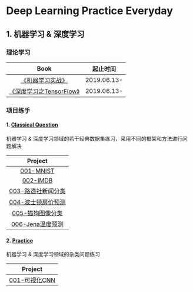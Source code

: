# Deep Learning Practice Everyday

## 1. 机器学习 & 深度学习

### 理论学习 
|Book|起止时间|
| :--: | :--: | 
|[《机器学习实战》](https://github.com/huuuuusy/Deep-Learning-Practice-Everyday/tree/master/Book/%E6%9C%BA%E5%99%A8%E5%AD%A6%E4%B9%A0%E5%AE%9E%E6%88%98/01-knn)| 2019.06.13-|
|[《深度学习之TensorFlow》](https://github.com/huuuuusy/Deep-Learning-Practice-Everyday/tree/master/Book/%E6%B7%B1%E5%BA%A6%E5%AD%A6%E4%B9%A0%E4%B9%8BTensorFlow)| 2019.06.13-|

### 项目练手

#### 1. [Classical Question](https://github.com/huuuuusy/Deep-Learning-Practice-Everyday/tree/master/DL-ML-Project/Classical%20Question)

机器学习 & 深度学习领域的若干经典数据集练习，采用不同的框架和方法进行问题解决

|Project|
| :--: |
|[001-MNIST](https://github.com/huuuuusy/Deep-Learning-Practice-Everyday/tree/master/DL-ML-Project/Classical%20Question/001-MNIST)|
|[002-IMDB](https://github.com/huuuuusy/Deep-Learning-Practice-Everyday/tree/master/Project/Classical%20Question/002-IMDB)|
|[003-路透社新闻分类](https://github.com/huuuuusy/Deep-Learning-Practice-Everyday/tree/master/DL-ML-Project/Classical%20Question/003-%E8%B7%AF%E9%80%8F%E7%A4%BE%E6%96%B0%E9%97%BB%E5%88%86%E7%B1%BB)|
|[004-波士顿房价预测](https://github.com/huuuuusy/Deep-Learning-Practice-Everyday/tree/master/DL-ML-Project/Classical%20Question/004-%E6%B3%A2%E5%A3%AB%E9%A1%BF%E6%88%BF%E4%BB%B7%E9%A2%84%E6%B5%8B)|
|[005-猫狗图像分类](https://github.com/huuuuusy/Deep-Learning-Practice-Everyday/tree/master/DL-ML-Project/Classical%20Question/005-%E7%8C%AB%E7%8B%97%E5%9B%BE%E5%83%8F%E5%88%86%E7%B1%BB)|
|[006-Jena温度预测](https://github.com/huuuuusy/Deep-Learning-Practice-Everyday/tree/master/DL-ML-Project/Classical%20Question/006-Jena%E6%B8%A9%E5%BA%A6%E9%A2%84%E6%B5%8B)|

#### 2. [Practice](https://github.com/huuuuusy/Deep-Learning-Practice-Everyday/tree/master/DL-ML-Project/Practice)

机器学习 & 深度学习领域的杂类问题练习

|Project|
| :--: |
|[001-可视化CNN](https://github.com/huuuuusy/Deep-Learning-Practice-Everyday/tree/master/DL-ML-Project/Practice/001-%E5%8F%AF%E8%A7%86%E5%8C%96CNN)|

